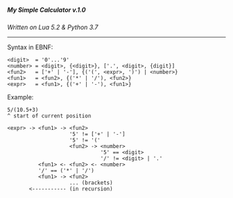 ##### My Simple Calculator v.1.0

*Written on Lua 5.2 & Python 3.7*

------

Syntax in EBNF:

```ebnf
<digit>  = '0'...'9'
<number> = <digit>, {<digit>}, ['.', <digit>, {digit}]
<fun2>   = ['+' | '-'], {('(', <expr>, ')') | <number>}
<fun1>   = <fun2>, {('*' | '/'), <fun2>}
<expr>   = <fun1>, {('+' | '-'), <fun1>}
```

Example:

```
5/(10.5+3)
^ start of current position

<expr> -> <fun1> -> <fun2>
                    '5' != ['+' | '-']
                    '5' != '('
                    <fun2> -> <number>
                              '5' == <digit>
                              '/' != <digit> | '.'
          <fun1> <- <fun2> <- <number>
          '/' == ('*' | '/')
          <fun1> -> <fun2>
                    ... (brackets)
       <----------- (in recursion)
```

